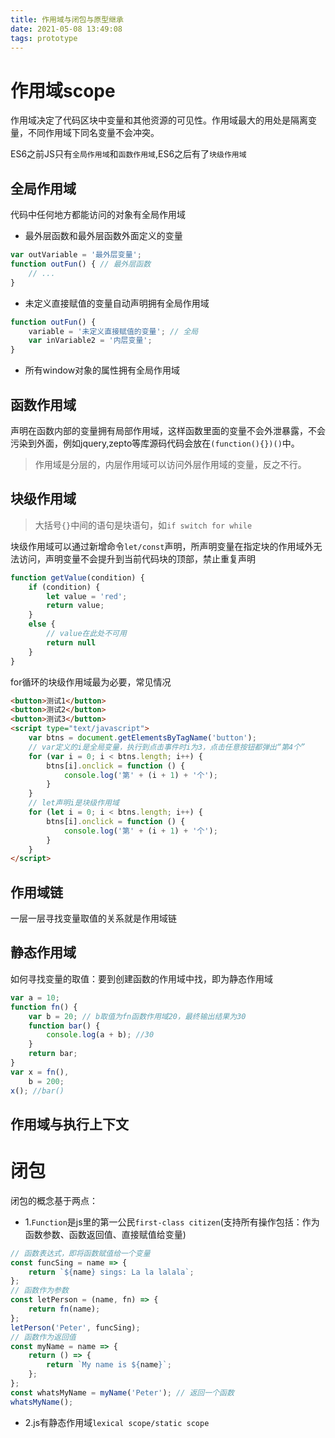 ```yaml
---
title: 作用域与闭包与原型继承
date: 2021-05-08 13:49:08
tags: prototype
---
```


# 作用域scope
作用域决定了代码区块中变量和其他资源的可见性。作用域最大的用处是隔离变量，不同作用域下同名变量不会冲突。

ES6之前JS只有`全局作用域`和`函数作用域`,ES6之后有了`块级作用域`
## 全局作用域
代码中任何地方都能访问的对象有全局作用域
- 最外层函数和最外层函数外面定义的变量
```js
var outVariable = '最外层变量';
function outFun() { // 最外层函数
    // ... 
}
```
- 未定义直接赋值的变量自动声明拥有全局作用域
```js
function outFun() {
    variable = '未定义直接赋值的变量'; // 全局
    var inVariable2 = '内层变量';
}
```
- 所有window对象的属性拥有全局作用域
## 函数作用域
声明在函数内部的变量拥有局部作用域，这样函数里面的变量不会外泄暴露，不会污染到外面，例如jquery,zepto等库源码代码会放在`(function(){})()`中。
> 作用域是分层的，内层作用域可以访问外层作用域的变量，反之不行。
## 块级作用域
> 大括号`{}`中间的语句是块语句，如`if switch for while`

块级作用域可以通过新增命令`let/const`声明，所声明变量在指定块的作用域外无法访问，声明变量不会提升到当前代码块的顶部，禁止重复声明
```js
function getValue(condition) {
    if (condition) {
        let value = 'red';
        return value;
    }
    else {
        // value在此处不可用
        return null
    }
}
```
for循环的块级作用域最为必要，常见情况
```html
<button>测试1</button>
<button>测试2</button>
<button>测试3</button>
<script type="text/javascript">
    var btns = document.getElementsByTagName('button');
    // var定义的i是全局变量，执行到点击事件时i为3，点击任意按钮都弹出“第4个”
    for (var i = 0; i < btns.length; i++) {
        btns[i].onclick = function () {
            console.log('第' + (i + 1) + '个');
        }
    }
    // let声明i是块级作用域
    for (let i = 0; i < btns.length; i++) {
        btns[i].onclick = function () {
            console.log('第' + (i + 1) + '个');
        }
    }
</script>
```
## 作用域链
一层一层寻找变量取值的关系就是作用域链
## 静态作用域
如何寻找变量的取值：要到创建函数的作用域中找，即为静态作用域
```js
var a = 10;
function fn() {
    var b = 20; // b取值为fn函数作用域20，最终输出结果为30
    function bar() {
        console.log(a + b); //30
    }
    return bar;
}
var x = fn(),
    b = 200;
x(); //bar()
```
## 作用域与执行上下文

# 闭包

闭包的概念基于两点：
- 1.`Function`是js里的第一公民`first-class citizen`(支持所有操作包括：作为函数参数、函数返回值、直接赋值给变量)
<!-- more -->
```js
// 函数表达式，即将函数赋值给一个变量
const funcSing = name => {
    return `${name} sings: La la lalala`;
};
// 函数作为参数 
const letPerson = (name, fn) => {
    return fn(name);
};
letPerson('Peter', funcSing);
// 函数作为返回值
const myName = name => {
    return () => {
        return `My name is ${name}`;
    };
};
const whatsMyName = myName('Peter'); // 返回一个函数
whatsMyName();
```
- 2.js有静态作用域`lexical scope/static scope`